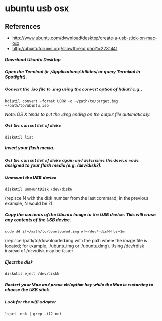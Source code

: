 # ubuntu usb osx

## References
* http://www.ubuntu.com/download/desktop/create-a-usb-stick-on-mac-osx
* http://ubuntuforums.org/showthread.php?t=2231441

##### Download Ubuntu Desktop

##### Open the Terminal (in /Applications/Utilities/ or query Terminal in Spotlight).

##### Convert the .iso file to .img using the convert option of hdiutil e.g.,
```
hdiutil convert -format UDRW -o ~/path/to/target.img ~/path/to/ubuntu.iso
```
*Note: OS X tends to put the .dmg ending on the output file automatically.*

##### Get the current list of disks
```
diskutil list
```

##### Insert your flash media.

##### Get the current list of disks again and determine the device node assigned to your flash media (e.g. /dev/disk2).

##### Unmount the USB device
```
diskutil unmountDisk /dev/diskN
```
(replace N with the disk number from the last command; in the previous example, N would be 2).

##### Copy the contents of the Ubuntu image to the USB device. This will erase any contents of the USB device. 
```
sudo dd if=/path/to/downloaded.img of=/dev/rdiskN bs=1m
```
(replace /path/to/downloaded.img with the path where the image file is located; for example, ./ubuntu.img or ./ubuntu.dmg).
Using /dev/rdisk instead of /dev/disk may be faster

##### Eject the disk
```
diskutil eject /dev/diskN
```

##### Restart your Mac and press alt/option key while the Mac is restarting to choose the USB stick.

##### Look for the wifi adapter
```
lspci -nnk | grep -iA2 net
```
